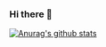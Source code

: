 ### Hi there 👋

[![Anurag's github stats](https://github-readme-stats.vercel.app/api?username=Walleclipse)](https://github.com/anuraghazra/github-readme-stats)
